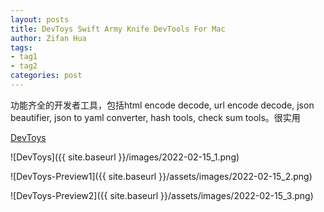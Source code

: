 ```yaml
---
layout: posts
title: DevToys Swift Army Knife DevTools For Mac
author: Zifan Hua
tags:
- tag1
- tag2
categories: post
---
```


功能齐全的开发者工具，包括html encode decode, url encode decode, json beautifier, json to yaml converter, hash tools, check sum tools。很实用

[DevToys](https://github.com/ObuchiYuki/DevToysMac/)

![DevToys]({{ site.baseurl }}/images/2022-02-15_1.png)

![DevToys-Preview1]({{ site.baseurl }}/assets/images/2022-02-15_2.png)

![DevToys-Preview2]({{ site.baseurl }}/assets/images/2022-02-15_3.png)